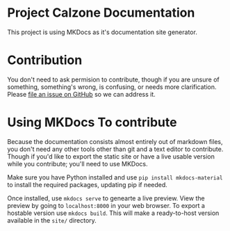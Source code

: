 # Project Calzone Documentation
This project is using MKDocs as it's documentation site generator.

# Contribution
You don't need to ask permision to contribute, though if you are unsure of something, something's wrong, is confusing, or needs more clarification. Please [file an issue on GitHub](https://github.com/TailTwistStudios/Project-Calzone-Docs/issues) so we can address it.

# Using MKDocs To contribute
Because the documentation consists almost entirely out of markdown files, you don't need any other tools other than git and a text editor to contribute. Though if you'd like to export the static site or have a live usable version while you contribute; you'll need to use MKDocs.

Make sure you have Python installed and use `pip install mkdocs-material` to install the required packages, updating pip if needed.

Once installed, use `mkdocs serve` to genearte a live preview. View the preview by going to `localhost:8000` in your web browser. To export a hostable version use `mkdocs build`. This will make a ready-to-host version available in the `site/` directory.